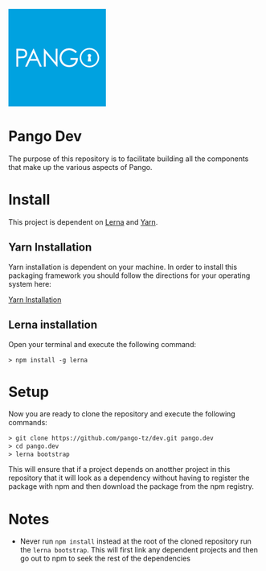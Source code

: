 ![Pango](.images/pango.png) 
# Pango Dev

The purpose of this repository is to facilitate building all the components that make up the various aspects of Pango.

# Install
This project is dependent on [Lerna](https://lernajs.io/) and [Yarn](https://yarnpkg.com).

## Yarn Installation
Yarn installation is dependent on your machine. In order to install this packaging framework you should follow the directions for your operating system here:

[Yarn Installation](https://yarnpkg.com/en/docs/install)

## Lerna installation
Open your terminal and execute the following command:
```
> npm install -g lerna
```
# Setup

Now you are ready to clone the repository and execute the following commands:

```
> git clone https://github.com/pango-tz/dev.git pango.dev
> cd pango.dev
> lerna bootstrap
```

This will ensure that if a project depends on anotther project in this repository that it will look as a dependency without having to register the package with npm and then download the package from the npm registry.

# Notes

* Never run `npm install` instead at the root of the cloned repository run the `lerna bootstrap`. This will first link any dependent projects and then go out to npm to seek the rest of the dependencies

